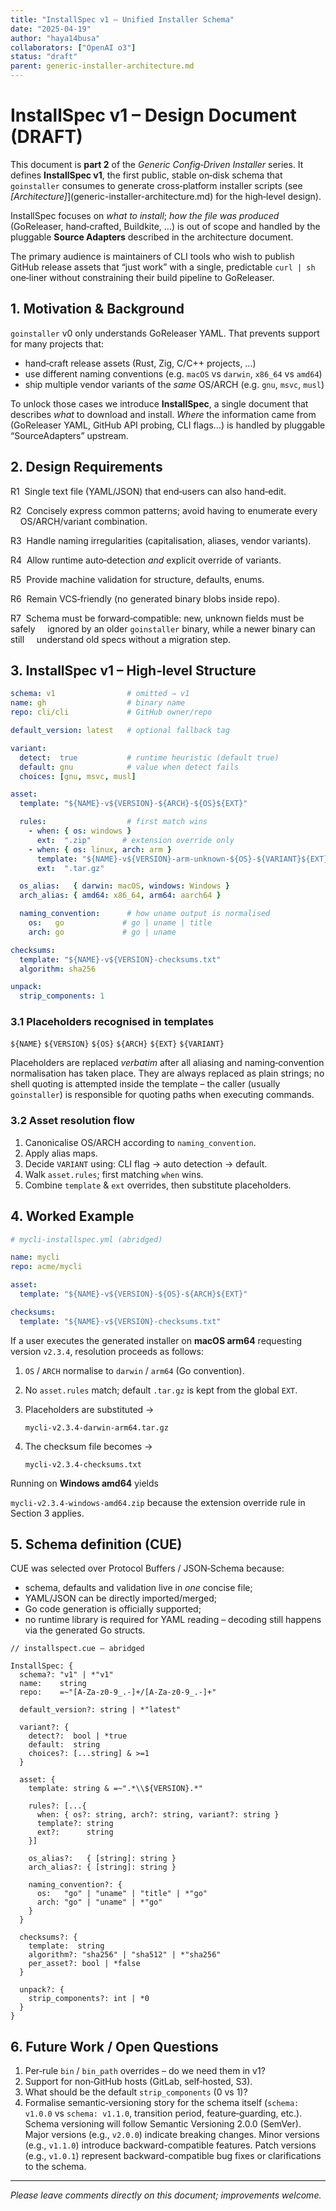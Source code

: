 ```yaml
---
title: "InstallSpec v1 – Unified Installer Schema"
date: "2025-04-19"
author: "haya14busa"
collaborators: ["OpenAI o3"]
status: "draft"
parent: generic-installer-architecture.md
---
```


# InstallSpec v1 – Design Document (DRAFT)

This document is **part 2** of the *Generic Config‑Driven Installer* series.  It
defines **InstallSpec v1**, the first public, stable on‑disk schema that
`goinstaller` consumes to generate cross‑platform installer scripts (see
*[Architecture]*](generic-installer-architecture.md) for the high‑level design).

InstallSpec focuses on *what to install*; *how the file was produced*
(GoReleaser, hand‑crafted, Buildkite, …) is out of scope and handled by the
pluggable **Source Adapters** described in the architecture document.

The primary audience is maintainers of CLI tools who wish to publish GitHub
release assets that “just work” with a single, predictable `curl | sh`
one‑liner without constraining their build pipeline to GoReleaser.

## 1. Motivation & Background

`goinstaller` v0 only understands GoReleaser YAML.  That prevents support for
many projects that:

* hand‑craft release assets (Rust, Zig, C/C++ projects, …)
* use different naming conventions (e.g. `macOS` vs `darwin`, `x86_64` vs
  `amd64`)
* ship multiple vendor variants of the *same* OS/ARCH (e.g. `gnu`, `msvc`,
  `musl`)

To unlock those cases we introduce **InstallSpec**, a single document that
describes *what* to download and install.  *Where* the information came from
(GoReleaser YAML, GitHub API probing, CLI flags…) is handled by pluggable
“SourceAdapters” upstream.

## 2. Design Requirements

R1  Single text file (YAML/JSON) that end‑users can also hand‑edit.

R2  Concisely express common patterns; avoid having to enumerate every
    OS/ARCH/variant combination.

R3  Handle naming irregularities (capitalisation, aliases, vendor variants).

R4  Allow runtime auto‑detection *and* explicit override of variants.

R5  Provide machine validation for structure, defaults, enums.

R6  Remain VCS‑friendly (no generated binary blobs inside repo).

R7  Schema must be forward‑compatible: new, unknown fields must be safely
    ignored by an older `goinstaller` binary, while a newer binary can still
    understand old specs without a migration step.

## 3. InstallSpec v1 – High‑level Structure

```yaml
schema: v1                # omitted ⇒ v1
name: gh                  # binary name
repo: cli/cli             # GitHub owner/repo

default_version: latest   # optional fallback tag

variant:
  detect:  true           # runtime heuristic (default true)
  default: gnu            # value when detect fails
  choices: [gnu, msvc, musl]

asset:
  template: "${NAME}-v${VERSION}-${ARCH}-${OS}${EXT}"

  rules:                  # first match wins
    - when: { os: windows }
      ext:  ".zip"       # extension override only
    - when: { os: linux, arch: arm }
      template: "${NAME}-v${VERSION}-arm-unknown-${OS}-${VARIANT}${EXT}"
      ext:  ".tar.gz"

  os_alias:   { darwin: macOS, windows: Windows }
  arch_alias: { amd64: x86_64, arm64: aarch64 }

  naming_convention:      # how uname output is normalised
    os:   go             # go | uname | title
    arch: go             # go | uname

checksums:
  template: "${NAME}-v${VERSION}-checksums.txt"
  algorithm: sha256

unpack:
  strip_components: 1
```

### 3.1 Placeholders recognised in templates

`${NAME}` `${VERSION}` `${OS}` `${ARCH}` `${EXT}` `${VARIANT}`

Placeholders are replaced *verbatim* after all aliasing and naming‑convention
normalisation has taken place.  They are always replaced as plain strings; no
shell quoting is attempted inside the template – the caller (usually
`goinstaller`) is responsible for quoting paths when executing commands.

### 3.2 Asset resolution flow

1. Canonicalise OS/ARCH according to `naming_convention`.
2. Apply alias maps.
3. Decide `VARIANT` using: CLI flag → auto detection → default.
4. Walk `asset.rules`; first matching `when` wins.
5. Combine `template` & `ext` overrides, then substitute placeholders.

## 4. Worked Example

```yaml
# mycli-installspec.yml (abridged)

name: mycli
repo: acme/mycli

asset:
  template: "${NAME}-v${VERSION}-${OS}-${ARCH}${EXT}"

checksums:
  template: "${NAME}-v${VERSION}-checksums.txt"
```

If a user executes the generated installer on **macOS arm64** requesting
version `v2.3.4`, resolution proceeds as follows:

1. `OS` / `ARCH` normalise to `darwin` / `arm64` (Go convention).
2. No `asset.rules` match; default `.tar.gz` is kept from the global `EXT`.
3. Placeholders are substituted →

   `mycli-v2.3.4-darwin-arm64.tar.gz`

4. The checksum file becomes →

   `mycli-v2.3.4-checksums.txt`

Running on **Windows amd64** yields

`mycli-v2.3.4-windows-amd64.zip` because the extension override rule in Section
3 applies.


## 5. Schema definition (CUE)

CUE was selected over Protocol Buffers / JSON‑Schema because:

* schema, defaults and validation live in *one* concise file;
* YAML/JSON can be directly imported/merged;
* Go code generation is officially supported;
* no runtime library is required for YAML reading – decoding still happens via
  the generated Go structs.

```cue
// installspect.cue – abridged

InstallSpec: {
  schema?: "v1" | *"v1"
  name:    string
  repo:    =~"[A-Za-z0-9_.-]+/[A-Za-z0-9_.-]+"

  default_version?: string | *"latest"

  variant?: {
    detect?:  bool | *true
    default:  string
    choices?: [...string] & >=1
  }

  asset: {
    template: string & =~".*\\${VERSION}.*"

    rules?: [...{
      when: { os?: string, arch?: string, variant?: string }
      template?: string
      ext?:      string
    }]

    os_alias?:   { [string]: string }
    arch_alias?: { [string]: string }

    naming_convention?: {
      os:   "go" | "uname" | "title" | *"go"
      arch: "go" | "uname" | *"go"
    }
  }

  checksums?: {
    template:  string
    algorithm?: "sha256" | "sha512" | *"sha256"
    per_asset?: bool | *false
  }

  unpack?: {
    strip_components?: int | *0
  }
}
```

## 6. Future Work / Open Questions

1. Per‑rule `bin` / `bin_path` overrides – do we need them in v1?
2. Support for non‑GitHub hosts (GitLab, self‑hosted, S3).
3. What should be the default `strip_components` (0 vs 1)?
4. Formalise semantic‑versioning story for the schema itself (`schema: v1.0.0`
   vs `schema: v1.1.0`, transition period, feature‑guarding, etc.). Schema
   versioning will follow Semantic Versioning 2.0.0 (SemVer). Major versions
   (e.g., `v2.0.0`) indicate breaking changes. Minor versions (e.g., `v1.1.0`)
   introduce backward-compatible features. Patch versions (e.g., `v1.0.1`)
   represent backward-compatible bug fixes or clarifications to the schema.

---

*Please leave comments directly on this document; improvements welcome.*
